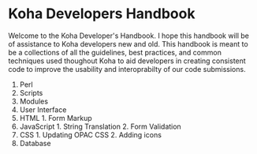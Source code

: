 Koha Developers Handbook
========================

Welcome to the Koha Developer's Handbook. I hope this handbook will be of assistance to Koha developers new and old. This handbook is meant to be a collections of all the guidelines, best practices, and common techniques used thoughout Koha to aid developers in creating consistent code to improve the usability and interoprabilty of our code submissions.

1. Perl
  1. Scripts
  2. Modules
2. User Interface
  1. HTML
    1. Form Markup
  2. JavaScript
    1. String Translation
    2. Form Validation
  3. CSS
    1. Updating OPAC CSS
    2. Adding icons
3. Database
